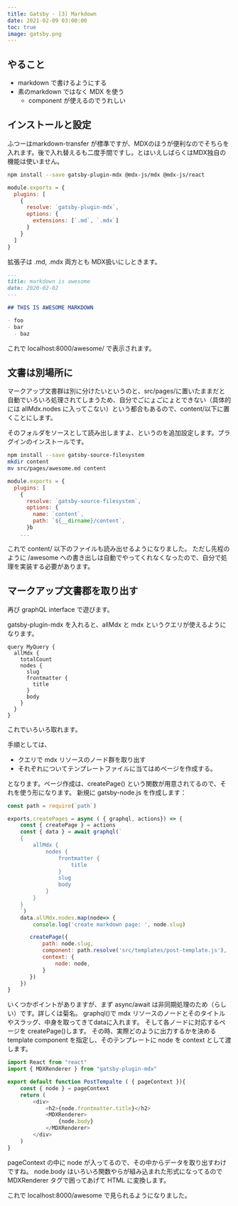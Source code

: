 ```yaml
---
title: Gatsby - [3] Markdown
date: 2021-02-09 03:00:00
toc: true
image: gatsby.png
---
```


## やること
- markdown で書けるようにする
- 素のmarkdown ではなく MDX を使う
  - component が使えるのでうれしい

## インストールと設定
ふつーはmarkdown-transfer が標準ですが、MDXのほうが便利なのでそちらを入れます。後で入れ替えるも二度手間ですし。とはいえしばらくはMDX独自の機能は使いません。

```sh
npm install --save gatsby-plugin-mdx @mdx-js/mdx @mdx-js/react
```

```js:title=gatsby-config.js
module.exports = {
  plugins: [
    {
      resolve: `gatsby-plugin-mdx`,
      options: {
        extensions: [`.md`, `.mdx`]
      }
    }
  ]
}
```

拡張子は .md, .mdx 両方とも MDX扱いにしときます。

```md:title=src/pages/awesome.md
---
title: markdown is awesome
date: 2020-02-02
---

## THIS IS AWESOME MARKDOWN

- foo
- bar
  - baz
```

これで localhost:8000/awesome/ で表示されます。

## 文書は別場所に
マークアップ文書群は別に分けたいというのと、src/pages/に置いたままだと自動でいろいろ処理されてしまうため、自分でごにょごにょとできない（具体的には allMdx.nodes に入ってこない）という都合もあるので、content/以下に置くことにします。

そのフォルダをソースとして読み出しますよ、というのを追加設定します。プラグインのインストールです。

```sh
npm install --save gatsby-source-filesystem
mkdir content
mv src/pages/awesome.md content
```

```js:title=gatsby-config.js
module.exports = {
  plugins: [
    {
      resolve: `gatsby-source-filesystem`,
      options: {
        name: `content`,
        path: `${__dirname}/content`,
      }b
    ...
```

これで content/ 以下のファイルも読み出せるようになりました。
ただし先程のように /awesome への書き出しは自動でやってくれなくなったので、自分で処理を実装する必要があります。

## マークアップ文書郡を取り出す
再び graphQL interface で遊びます。

gatsby-plugin-mdx を入れると、allMdx と mdx というクエリが使えるようになります。

```js:title=graphql
query MyQuery {
  allMdx {
    totalCount
    nodes {
      slug
      frontmatter {
        title
      }
      body
    }
  }
}
```

これでいろいろ取れます。

手順としては、

+ クエリで mdx リソースのノード群を取り出す
+ それぞれについてテンプレートファイルに当てはめページを作成する。

となります。ページ作成は、createPage() という関数が用意されてるので、それを使う形になります。
新規に gatsby-node.js を作成します：

```js:title=gatsby-node.js
const path = require(`path`)

exports.createPages = async ( { graphql, actions}) => {
    const { createPage } = actions
    const { data } = await graphql(`
    {
        allMdx {
            nodes {
                frontmatter {
                    title
                }
                slug
                body
            }
        }
    }
    `)
    data.allMdx.nodes.map(node=> {
        console.log('create markdown page: ', node.slug)

       createPage({
           path: node.slug,
           component: path.resolve('src/templates/post-template.js'),
           context: {
               node: node,
           }
       })
    })
}
```

いくつかポイントがありますが、まず async/await は非同期処理のため（らしい）です。詳しくは菊名。
graphql()で mdx リソースのノードとそのタイトルやスラッグ、中身を取ってきてdataに入れます。
そして各ノードに対応するページを createPage()します。
その時、実際どのように出力するかを決める template component を指定し、そのテンプレートに node を context として渡します。

```js:title=src/template/post-template.js
import React from "react"
import { MDXRenderer } from "gatsby-plugin-mdx"

export default function PostTempalte ( { pageContext }){
    const { node } = pageContext
    return (
        <div>
            <h2>{node.frontmatter.title}</h2>
            <MDXRenderer>
                {node.body}
            </MDXRenderer>
        </div>
    )
}
```

pageContext の中に node が入ってるので、その中からデータを取り出すわけですね。
node.body はいろいろ関数やらが組み込まれた形式になってるので MDXRenderer タグで囲ってあげて HTML に変換します。

これで localhost:8000/awesome で見られるようになりました。





